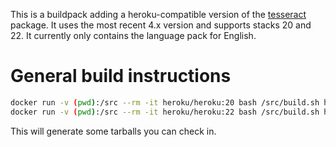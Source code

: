 This is a buildpack adding a heroku-compatible version of the [tesseract](https://github.com/tesseract-ocr/tesseract)
package. It uses the most recent 4.x version and supports stacks 20 and 22. It currently only contains the language pack
for English.

# General build instructions

```sh
docker run -v (pwd):/src --rm -it heroku/heroku:20 bash /src/build.sh heroku-20
docker run -v (pwd):/src --rm -it heroku/heroku:22 bash /src/build.sh heroku-22
```

This will generate some tarballs you can check in.
